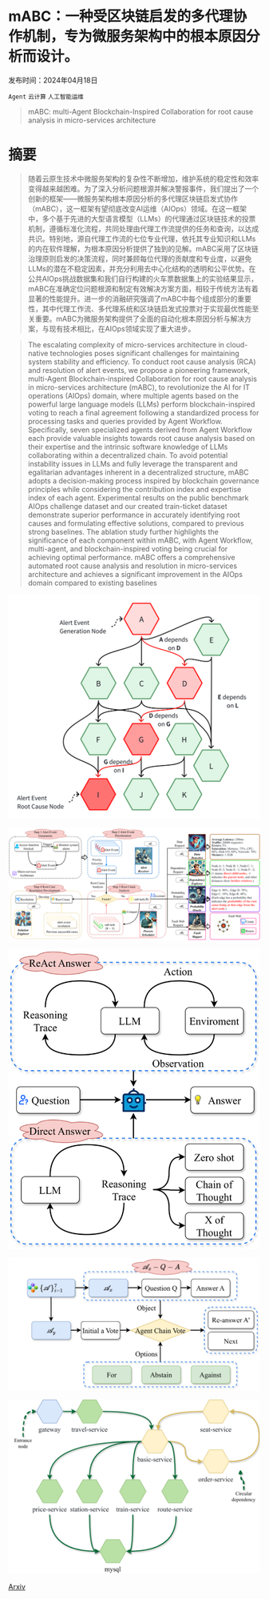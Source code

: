 # mABC：一种受区块链启发的多代理协作机制，专为微服务架构中的根本原因分析而设计。

发布时间：2024年04月18日

`Agent` `云计算` `人工智能运维`

> mABC: multi-Agent Blockchain-Inspired Collaboration for root cause analysis in micro-services architecture

# 摘要

> 随着云原生技术中微服务架构的复杂性不断增加，维护系统的稳定性和效率变得越来越困难。为了深入分析问题根源并解决警报事件，我们提出了一个创新的框架——微服务架构根本原因分析的多代理区块链启发式协作（mABC），这一框架有望彻底改变AI运维（AIOps）领域。在这一框架中，多个基于先进的大型语言模型（LLMs）的代理通过区块链技术的投票机制，遵循标准化流程，共同处理由代理工作流提供的任务和查询，以达成共识。特别地，源自代理工作流的七位专业代理，依托其专业知识和LLMs的内在软件理解，为根本原因分析提供了独到的见解。mABC采用了区块链治理原则启发的决策流程，同时兼顾每位代理的贡献度和专业度，以避免LLMs的潜在不稳定因素，并充分利用去中心化结构的透明和公平优势。在公共AIOps挑战数据集和我们自行构建的火车票数据集上的实验结果显示，mABC在准确定位问题根源和制定有效解决方案方面，相较于传统方法有着显著的性能提升。进一步的消融研究强调了mABC中每个组成部分的重要性，其中代理工作流、多代理系统和区块链启发式投票对于实现最优性能至关重要。mABC为微服务架构提供了全面的自动化根本原因分析与解决方案，与现有技术相比，在AIOps领域实现了重大进步。

> The escalating complexity of micro-services architecture in cloud-native technologies poses significant challenges for maintaining system stability and efficiency. To conduct root cause analysis (RCA) and resolution of alert events, we propose a pioneering framework, multi-Agent Blockchain-inspired Collaboration for root cause analysis in micro-services architecture (mABC), to revolutionize the AI for IT operations (AIOps) domain, where multiple agents based on the powerful large language models (LLMs) perform blockchain-inspired voting to reach a final agreement following a standardized process for processing tasks and queries provided by Agent Workflow. Specifically, seven specialized agents derived from Agent Workflow each provide valuable insights towards root cause analysis based on their expertise and the intrinsic software knowledge of LLMs collaborating within a decentralized chain. To avoid potential instability issues in LLMs and fully leverage the transparent and egalitarian advantages inherent in a decentralized structure, mABC adopts a decision-making process inspired by blockchain governance principles while considering the contribution index and expertise index of each agent. Experimental results on the public benchmark AIOps challenge dataset and our created train-ticket dataset demonstrate superior performance in accurately identifying root causes and formulating effective solutions, compared to previous strong baselines. The ablation study further highlights the significance of each component within mABC, with Agent Workflow, multi-agent, and blockchain-inspired voting being crucial for achieving optimal performance. mABC offers a comprehensive automated root cause analysis and resolution in micro-services architecture and achieves a significant improvement in the AIOps domain compared to existing baselines

![mABC：一种受区块链启发的多代理协作机制，专为微服务架构中的根本原因分析而设计。](../../../paper_images/2404.12135/x1.png)

![mABC：一种受区块链启发的多代理协作机制，专为微服务架构中的根本原因分析而设计。](../../../paper_images/2404.12135/x2.png)

![mABC：一种受区块链启发的多代理协作机制，专为微服务架构中的根本原因分析而设计。](../../../paper_images/2404.12135/x3.png)

![mABC：一种受区块链启发的多代理协作机制，专为微服务架构中的根本原因分析而设计。](../../../paper_images/2404.12135/x4.png)

![mABC：一种受区块链启发的多代理协作机制，专为微服务架构中的根本原因分析而设计。](../../../paper_images/2404.12135/x5.png)

[Arxiv](https://arxiv.org/abs/2404.12135)